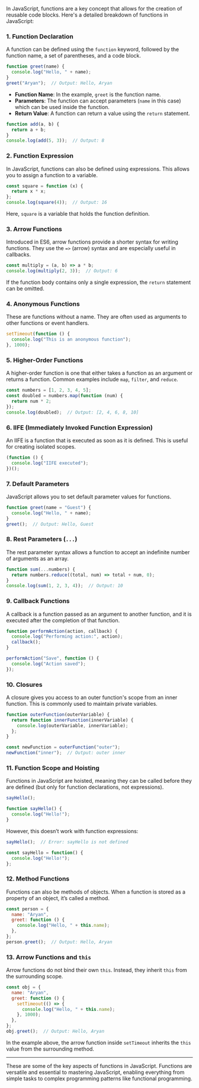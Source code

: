 In JavaScript, functions are a key concept that allows for the creation of reusable code blocks. Here's a detailed breakdown of functions in JavaScript:

### 1. **Function Declaration**
A function can be defined using the `function` keyword, followed by the function name, a set of parentheses, and a code block.

```js
function greet(name) {
  console.log("Hello, " + name);
}
greet("Aryan");  // Output: Hello, Aryan
```

- **Function Name**: In the example, `greet` is the function name.
- **Parameters**: The function can accept parameters (`name` in this case) which can be used inside the function.
- **Return Value**: A function can return a value using the `return` statement.

```js
function add(a, b) {
  return a + b;
}
console.log(add(5, 3));  // Output: 8
```

### 2. **Function Expression**
In JavaScript, functions can also be defined using expressions. This allows you to assign a function to a variable.

```js
const square = function (x) {
  return x * x;
};
console.log(square(4));  // Output: 16
```

Here, `square` is a variable that holds the function definition.

### 3. **Arrow Functions**
Introduced in ES6, arrow functions provide a shorter syntax for writing functions. They use the `=>` (arrow) syntax and are especially useful in callbacks.

```js
const multiply = (a, b) => a * b;
console.log(multiply(2, 3));  // Output: 6
```

If the function body contains only a single expression, the `return` statement can be omitted.

### 4. **Anonymous Functions**
These are functions without a name. They are often used as arguments to other functions or event handlers.

```js
setTimeout(function () {
  console.log("This is an anonymous function");
}, 1000);
```

### 5. **Higher-Order Functions**
A higher-order function is one that either takes a function as an argument or returns a function. Common examples include `map`, `filter`, and `reduce`.

```js
const numbers = [1, 2, 3, 4, 5];
const doubled = numbers.map(function (num) {
  return num * 2;
});
console.log(doubled);  // Output: [2, 4, 6, 8, 10]
```

### 6. **IIFE (Immediately Invoked Function Expression)**
An IIFE is a function that is executed as soon as it is defined. This is useful for creating isolated scopes.

```js
(function () {
  console.log("IIFE executed");
})();
```

### 7. **Default Parameters**
JavaScript allows you to set default parameter values for functions.

```js
function greet(name = "Guest") {
  console.log("Hello, " + name);
}
greet();  // Output: Hello, Guest
```

### 8. **Rest Parameters (`...`)**
The rest parameter syntax allows a function to accept an indefinite number of arguments as an array.

```js
function sum(...numbers) {
  return numbers.reduce((total, num) => total + num, 0);
}
console.log(sum(1, 2, 3, 4));  // Output: 10
```

### 9. **Callback Functions**
A callback is a function passed as an argument to another function, and it is executed after the completion of that function.

```js
function performAction(action, callback) {
  console.log("Performing action:", action);
  callback();
}

performAction("Save", function () {
  console.log("Action saved");
});
```

### 10. **Closures**
A closure gives you access to an outer function's scope from an inner function. This is commonly used to maintain private variables.

```js
function outerFunction(outerVariable) {
  return function innerFunction(innerVariable) {
    console.log(outerVariable, innerVariable);
  };
}

const newFunction = outerFunction("outer");
newFunction("inner");  // Output: outer inner
```

### 11. **Function Scope and Hoisting**
Functions in JavaScript are hoisted, meaning they can be called before they are defined (but only for function declarations, not expressions).

```js
sayHello();

function sayHello() {
  console.log("Hello!");
}
```

However, this doesn’t work with function expressions:

```js
sayHello();  // Error: sayHello is not defined

const sayHello = function() {
  console.log("Hello!");
};
```

### 12. **Method Functions**
Functions can also be methods of objects. When a function is stored as a property of an object, it’s called a method.

```js
const person = {
  name: "Aryan",
  greet: function () {
    console.log("Hello, " + this.name);
  },
};
person.greet();  // Output: Hello, Aryan
```

### 13. **Arrow Functions and `this`**
Arrow functions do not bind their own `this`. Instead, they inherit `this` from the surrounding scope.

```js
const obj = {
  name: "Aryan",
  greet: function () {
    setTimeout(() => {
      console.log("Hello, " + this.name);
    }, 1000);
  },
};
obj.greet();  // Output: Hello, Aryan
```

In the example above, the arrow function inside `setTimeout` inherits the `this` value from the surrounding method.

---

These are some of the key aspects of functions in JavaScript. Functions are versatile and essential to mastering JavaScript, enabling everything from simple tasks to complex programming patterns like functional programming.